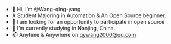 - 👋 Hi, I’m @Wang-qing-yang
- A Student Majoring in Automation & An Open Source beginner.
- 👀 I am looking for an opportunity to participate in open source
- 🌱 I’m currently studying in Nanjing, China.
- 📫 Anytime & Anywhere on qywang2000@qq.com

<!---
Wang-qing-yang/Wang-qing-yang is a ✨ special ✨ repository because its `README.md` (this file) appears on your GitHub profile.
You can click the Preview link to take a look at your changes.
--->
